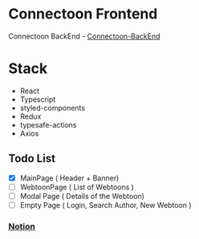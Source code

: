# Connectoon Frontend

Connectoon BackEnd - [Connectoon-BackEnd](https://github.com/cdbrouk/connectoon-backend)

# Stack

- React
- Typescript
- styled-components
- Redux
- typesafe-actions
- Axios

## Todo List 

- [x] MainPage ( Header + Banner)
- [ ] WebtoonPage ( List of Webtoons )
- [ ] Modal Page ( Details of the Webtoon)
- [ ] Empty Page ( Login, Search Author, New Webtoon )

### [Notion](https://www.notion.so/Connectoon-ec2ffbe9174e449a9c847b3c95513a41)
